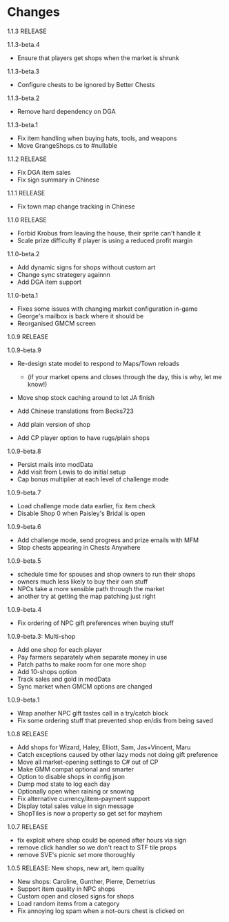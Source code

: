 # Changes

1.1.3 RELEASE

1.1.3-beta.4
* Ensure that players get shops when the market is shrunk

1.1.3-beta.3
* Configure chests to be ignored by Better Chests

1.1.3-beta.2
* Remove hard dependency on DGA
  
1.1.3-beta.1
* Fix item handling when buying hats, tools, and weapons 
* Move GrangeShops.cs to #nullable

1.1.2 RELEASE
* Fix DGA item sales
* Fix sign summary in Chinese

1.1.1 RELEASE
* Fix town map change tracking in Chinese

1.1.0 RELEASE
* Forbid Krobus from leaving the house, their sprite can't handle it
* Scale prize difficulty if player is using a reduced profit margin

1.1.0-beta.2
* Add dynamic signs for shops without custom art
* Change sync strategery againnn
* Add DGA item support

1.1.0-beta.1
* Fixes some issues with changing market configuration in-game
* George's mailbox is back where it should be
* Reorganised GMCM screen

1.0.9 RELEASE

1.0.9-beta.9
* Re-design state model to respond to Maps/Town reloads
  * (if your market opens and closes through the day, this is why, let me know!)
* Move shop stock caching around to let JA finish

* Add Chinese translations from Becks723
* Add plain version of shop
* Add CP player option to have rugs/plain shops

1.0.9-beta.8
* Persist mails into modData
* Add visit from Lewis to do initial setup
* Cap bonus multiplier at each level of challenge mode

1.0.9-beta.7
* Load challenge mode data earlier, fix item check
* Disable Shop 0 when Paisley's Bridal is open

1.0.9-beta.6
* Add challenge mode, send progress and prize emails with MFM
* Stop chests appearing in Chests Anywhere

1.0.9-beta.5
* schedule time for spouses and shop owners to run their shops
* owners much less likely to buy their own stuff
* NPCs take a more sensible path through the market
* another try at getting the map patching just right

1.0.9-beta.4
  * Fix ordering of NPC gift preferences when buying stuff

1.0.9-beta.3: Multi-shop
  * Add one shop for each player
  * Pay farmers separately when separate money in use
  * Patch paths to make room for one more shop
  * Add 10-shops option
  * Track sales and gold in modData
  * Sync market when GMCM options are changed
  
1.0.9-beta.1
  * Wrap another NPC gift tastes call in a try/catch block
  * Fix some ordering stuff that prevented shop en/dis from being saved
  
1.0.8 RELEASE
  * Add shops for Wizard, Haley, Elliott, Sam, Jas+Vincent, Maru
  * Catch exceptions caused by other lazy mods not doing gift preference
  * Move all market-opening settings to C# out of CP
  * Make GMM compat optional and smarter
  * Option to disable shops in config.json
  * Dump mod state to log each day
  * Optionally open when raining or snowing
  * Fix alternative currency/item-payment support
  * Display total sales value in sign message
  * ShopTiles is now a property so get set for mayhem
  
1.0.7 RELEASE
  * fix exploit where shop could be opened after hours via sign
  * remove click handler so we don't react to STF tile props
  * remove SVE's picnic set more thoroughly
  
1.0.5 RELEASE: New shops, new art, item quality
  * New shops: Caroline, Gunther, Pierre, Demetrius
  * Support item quality in NPC shops
  * Custom open and closed signs for shops
  * Load random items from a category
  * Fix annoying log spam when a not-ours chest is clicked on
